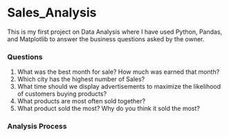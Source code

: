 # Sales_Analysis
This is my first project on Data Analysis where I have used Python, Pandas, and Matplotlib to answer the business questions asked by the owner.
### Questions
1.  What was the best month for sale? How much was earned that month?
2.  Which city has the highest number of Sales?
3.  What time should we display advertisements to maximize the likelihood of customers buying products?
4.   What products are most often sold together?
5.   What product sold the most? Why do you think it sold the most?

### Analysis Process
